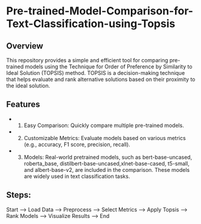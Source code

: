 # Pre-trained-Model-Comparison-for-Text-Classification-using-Topsis

## Overview
This repository provides a simple and efficient tool for comparing pre-trained models using the Technique for Order of Preference by Similarity to Ideal Solution (TOPSIS) method. TOPSIS is a decision-making technique that helps evaluate and rank alternative solutions based on their proximity to the ideal solution.

## Features
- 1. Easy Comparison: Quickly compare multiple pre-trained models.
- 2. Customizable Metrics: Evaluate models based on various metrics (e.g., accuracy, F1 score, precision, recall).
- 3. Models: Real-world pretrained models, such as bert-base-uncased, roberta_base, distilbert-base-uncased,xlnet-base-cased, t5-small, and albert-base-v2, are included in the comparison. These models are widely used in text classification tasks.

## Steps: 
Start --> Load Data --> Preprocess --> Select Metrics --> Apply Topsis --> Rank Models --> Visualize Results --> End




